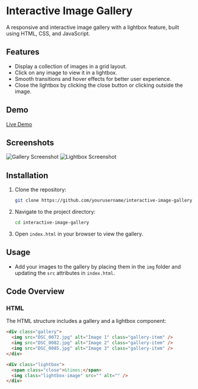 # Interactive Image Gallery

A responsive and interactive image gallery with a lightbox feature, built using HTML, CSS, and JavaScript.

## Features

- Display a collection of images in a grid layout.
- Click on any image to view it in a lightbox.
- Smooth transitions and hover effects for better user experience.
- Close the lightbox by clicking the close button or clicking outside the image.

## Demo

[Live Demo](#) <!-- You can add a link to your live demo if hosted somewhere -->

## Screenshots

![Gallery Screenshot](screenshot1.png) <!-- Add your own screenshot -->
![Lightbox Screenshot](screenshot2.png) <!-- Add your own screenshot -->

## Installation

1. Clone the repository:
    ```bash
    git clone https://github.com/yourusername/interactive-image-gallery.git
    ```

2. Navigate to the project directory:
    ```bash
    cd interactive-image-gallery
    ```

3. Open `index.html` in your browser to view the gallery.

## Usage

- Add your images to the gallery by placing them in the `img` folder and updating the `src` attributes in `index.html`.

## Code Overview

### HTML

The HTML structure includes a gallery and a lightbox component:

```html
<div class="gallery">
  <img src="DSC_0072.jpg" alt="Image 1" class="gallery-item" />
  <img src="DSC_0082.jpg" alt="Image 2" class="gallery-item" />
  <img src="DSC_0085.jpg" alt="Image 3" class="gallery-item" />
</div>

<div class="lightbox">
  <span class="close">&times;</span>
  <img class="lightbox-image" src="" alt="" />
</div>
